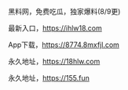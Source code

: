 黑料网，免费吃瓜，独家爆料(8/9更)

最新入口，https://ihlw18.com

App下载，https://8774.8mxfjl.com

永久地址，https://18hlw.com

永久地址，https://155.fun

